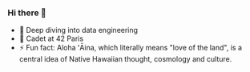 ### Hi there 👋

<!--
**Ainapalma/Ainapalma** is a ✨ _special_ ✨ repository because its `README.md` (this file) appears on your GitHub profile.
Here are some ideas to get you started:

- 🤔 I’m looking for help with ...
- 📫 How to reach me: ...
- 💬 Ask me about 
- 😄 Pronouns: ...
- 👯 Looking for a peer to collaborate with and start a Kaggle project
- 
-->

- 🔭 Deep diving into data engineering
- 🌱 Cadet at 42 Paris
- ⚡ Fun fact: Aloha ʻĀina, which literally means "love of the land", is a central idea of Native Hawaiian thought, cosmology and culture. 
